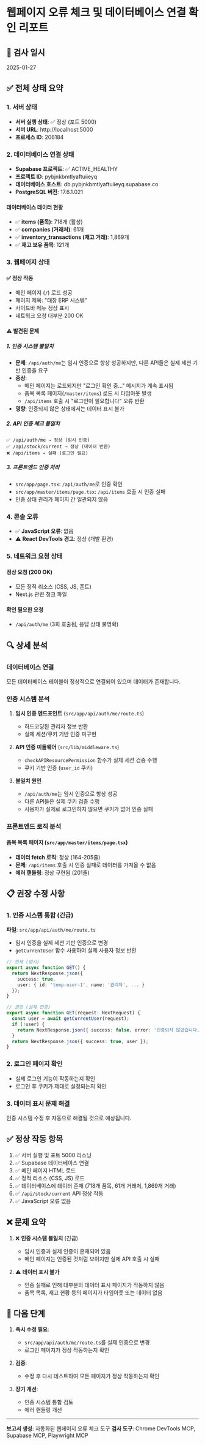 # 웹페이지 오류 체크 및 데이터베이스 연결 확인 리포트

## 📅 검사 일시
2025-01-27

## ✅ 전체 상태 요약

### 1. 서버 상태
- **서버 실행 상태**: ✅ 정상 (포트 5000)
- **서버 URL**: http://localhost:5000
- **프로세스 ID**: 206184

### 2. 데이터베이스 연결 상태
- **Supabase 프로젝트**: ✅ ACTIVE_HEALTHY
- **프로젝트 ID**: pybjnkbmtlyaftuiieyq
- **데이터베이스 호스트**: db.pybjnkbmtlyaftuiieyq.supabase.co
- **PostgreSQL 버전**: 17.6.1.021

#### 데이터베이스 데이터 현황
- ✅ **items (품목)**: 718개 (활성)
- ✅ **companies (거래처)**: 61개
- ✅ **inventory_transactions (재고 거래)**: 1,869개
- ✅ **재고 보유 품목**: 121개

### 3. 웹페이지 상태

#### ✅ 정상 작동
- 메인 페이지 (`/`) 로드 성공
- 페이지 제목: "태창 ERP 시스템"
- 사이드바 메뉴 정상 표시
- 네트워크 요청 대부분 200 OK

#### ⚠️ 발견된 문제

##### 1. 인증 시스템 불일치
- **문제**: `/api/auth/me`는 임시 인증으로 항상 성공하지만, 다른 API들은 실제 세션 기반 인증을 요구
- **증상**: 
  - 메인 페이지는 로드되지만 "로그인 확인 중..." 메시지가 계속 표시됨
  - 품목 목록 페이지(`/master/items`) 로드 시 타임아웃 발생
  - `/api/items` 호출 시 "로그인이 필요합니다" 오류 반환
- **영향**: 인증되지 않은 상태에서는 데이터 표시 불가

##### 2. API 인증 체크 불일치
```
✅ /api/auth/me → 정상 (임시 인증)
✅ /api/stock/current → 정상 (데이터 반환)
❌ /api/items → 실패 (로그인 필요)
```

##### 3. 프론트엔드 인증 처리
- `src/app/page.tsx`: `/api/auth/me`로 인증 확인
- `src/app/master/items/page.tsx`: `/api/items` 호출 시 인증 실패
- 인증 상태 관리가 페이지 간 일관되지 않음

### 4. 콘솔 오류
- ✅ **JavaScript 오류**: 없음
- ⚠️ **React DevTools 경고**: 정상 (개발 환경)

### 5. 네트워크 요청 상태

#### 정상 요청 (200 OK)
- 모든 정적 리소스 (CSS, JS, 폰트)
- Next.js 관련 청크 파일

#### 확인 필요한 요청
- `/api/auth/me` (3회 호출됨, 응답 상태 불명확)

## 🔍 상세 분석

### 데이터베이스 연결
모든 데이터베이스 테이블이 정상적으로 연결되어 있으며 데이터가 존재합니다.

### 인증 시스템 분석
1. **임시 인증 엔드포인트** (`src/app/api/auth/me/route.ts`)
   - 하드코딩된 관리자 정보 반환
   - 실제 세션/쿠키 기반 인증 미구현

2. **API 인증 미들웨어** (`src/lib/middleware.ts`)
   - `checkAPIResourcePermission` 함수가 실제 세션 검증 수행
   - 쿠키 기반 인증 (`user_id` 쿠키)

3. **불일치 원인**
   - `/api/auth/me`는 임시 인증으로 항상 성공
   - 다른 API들은 실제 쿠키 검증 수행
   - 사용자가 실제로 로그인하지 않으면 쿠키가 없어 인증 실패

### 프론트엔드 로직 분석

#### 품목 목록 페이지 (`src/app/master/items/page.tsx`)
- **데이터 fetch 로직**: 정상 (164-205줄)
- **문제**: `/api/items` 호출 시 인증 실패로 데이터를 가져올 수 없음
- **에러 핸들링**: 정상 구현됨 (201줄)

## 📋 권장 수정 사항

### 1. 인증 시스템 통합 (긴급)
**파일**: `src/app/api/auth/me/route.ts`
- 임시 인증을 실제 세션 기반 인증으로 변경
- `getCurrentUser` 함수 사용하여 실제 사용자 정보 반환

```typescript
// 현재 (임시)
export async function GET() {
  return NextResponse.json({
    success: true,
    user: { id: 'temp-user-1', name: '관리자', ... }
  });
}

// 권장 (실제 인증)
export async function GET(request: NextRequest) {
  const user = await getCurrentUser(request);
  if (!user) {
    return NextResponse.json({ success: false, error: '인증되지 않았습니다.' });
  }
  return NextResponse.json({ success: true, user });
}
```

### 2. 로그인 페이지 확인
- 실제 로그인 기능이 작동하는지 확인
- 로그인 후 쿠키가 제대로 설정되는지 확인

### 3. 데이터 표시 문제 해결
인증 시스템 수정 후 자동으로 해결될 것으로 예상됩니다.

## ✅ 정상 작동 항목

1. ✅ 서버 실행 및 포트 5000 리스닝
2. ✅ Supabase 데이터베이스 연결
3. ✅ 메인 페이지 HTML 로드
4. ✅ 정적 리소스 (CSS, JS) 로드
5. ✅ 데이터베이스에 데이터 존재 (718개 품목, 61개 거래처, 1,869개 거래)
6. ✅ `/api/stock/current` API 정상 작동
7. ✅ JavaScript 오류 없음

## ❌ 문제 요약

1. ❌ **인증 시스템 불일치** (긴급)
   - 임시 인증과 실제 인증이 혼재되어 있음
   - 메인 페이지는 인증된 것처럼 보이지만 실제 API 호출 시 실패

2. ⚠️ **데이터 표시 불가**
   - 인증 실패로 인해 대부분의 데이터 표시 페이지가 작동하지 않음
   - 품목 목록, 재고 현황 등의 페이지가 타임아웃 또는 데이터 없음

## 🎯 다음 단계

1. **즉시 수정 필요**:
   - `src/app/api/auth/me/route.ts`를 실제 인증으로 변경
   - 로그인 페이지가 정상 작동하는지 확인

2. **검증**:
   - 수정 후 다시 테스트하여 모든 페이지가 정상 작동하는지 확인

3. **장기 개선**:
   - 인증 시스템 통합 검토
   - 에러 핸들링 개선

---

**보고서 생성**: 자동화된 웹페이지 오류 체크 도구
**검사 도구**: Chrome DevTools MCP, Supabase MCP, Playwright MCP

